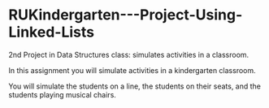# RUKindergarten---Project-Using-Linked-Lists
2nd Project in Data Structures class: simulates activities in a classroom.


In this assignment you will simulate activities in a kindergarten classroom.

You will simulate the students on a line, the students on their seats, and the students playing musical chairs.
